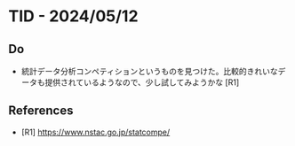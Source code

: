 # TID - 2024/05/12
<!--
## Learnings
- 
- 
-->


## Do
- 統計データ分析コンペティションというものを見つけた。比較的きれいなデータも提供されているようなので、少し試してみようかな [R1]

## References
- [R1] https://www.nstac.go.jp/statcompe/
